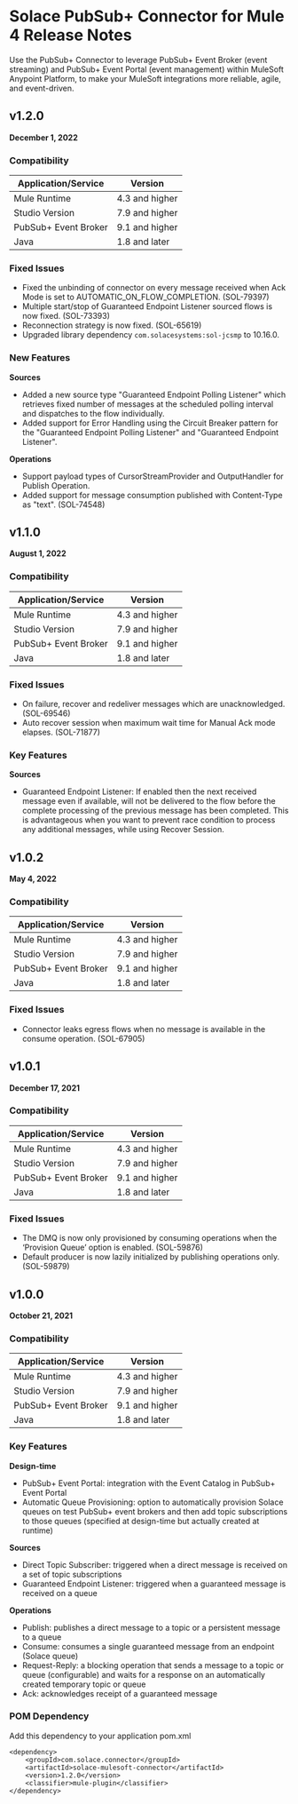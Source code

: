 # Solace PubSub+ Connector for Mule 4 Release Notes

Use the PubSub+ Connector to leverage PubSub+ Event Broker (event streaming) and PubSub+ Event Portal (event management) within MuleSoft Anypoint Platform, to make your MuleSoft integrations more reliable, agile, and event-driven.  

## v1.2.0
**December 1, 2022**
### Compatibility

| Application/Service | Version |
|---|---|
| Mule Runtime | 4.3 and higher |
| Studio Version | 7.9 and higher |
| PubSub+ Event Broker | 9.1 and higher |
| Java | 1.8 and later |

### Fixed Issues

* Fixed the unbinding of connector on every message received when Ack Mode is set to AUTOMATIC_ON_FLOW_COMPLETION. (SOL-79397)
* Multiple start/stop of Guaranteed Endpoint Listener sourced flows is now fixed. (SOL-73393)
* Reconnection strategy is now fixed. (SOL-65619)
* Upgraded library dependency `com.solacesystems:sol-jcsmp` to 10.16.0.

### New Features

**Sources**

* Added a new source type "Guaranteed Endpoint Polling Listener" which retrieves fixed number of messages at the scheduled polling interval and dispatches to the flow individually.
* Added support for Error Handling using the Circuit Breaker pattern for the "Guaranteed Endpoint Polling Listener" and "Guaranteed Endpoint Listener".

**Operations**

* Support payload types of CursorStreamProvider and OutputHandler for Publish Operation.
* Added support for message consumption published with Content-Type as "text". (SOL-74548)

## v1.1.0
**August 1, 2022**
### Compatibility

| Application/Service | Version |
|---|---|
| Mule Runtime | 4.3 and higher |
| Studio Version | 7.9 and higher |
| PubSub+ Event Broker | 9.1 and higher |
| Java | 1.8 and later |

### Fixed Issues

* On failure, recover and redeliver messages which are unacknowledged. (SOL-69546)
* Auto recover session when maximum wait time for Manual Ack mode elapses. (SOL-71877)

### Key Features

**Sources**

*	Guaranteed Endpoint Listener: If enabled then the next received message even if available, will not be delivered to the flow before the complete processing of the previous message has been completed. This is advantageous when you want to prevent race condition to process any additional messages, while using Recover Session.

## v1.0.2
**May 4, 2022**
### Compatibility

| Application/Service | Version |
|---|---|
| Mule Runtime | 4.3 and higher |
| Studio Version | 7.9 and higher |
| PubSub+ Event Broker | 9.1 and higher |
| Java | 1.8 and later |

### Fixed Issues

* Connector leaks egress flows when no message is available in the consume operation. (SOL-67905)

## v1.0.1
**December 17, 2021**
### Compatibility

| Application/Service | Version |
|---|---|
| Mule Runtime | 4.3 and higher |
| Studio Version | 7.9 and higher |
| PubSub+ Event Broker | 9.1 and higher |
| Java | 1.8 and later |

### Fixed Issues

* The DMQ is now only provisioned by consuming operations when the ‘Provision Queue’ option is enabled. (SOL-59876)
* Default producer is now lazily initialized by publishing operations only. (SOL-59879)

## v1.0.0
**October 21, 2021**
### Compatibility

| Application/Service | Version |
|---|---|
| Mule Runtime | 4.3 and higher |
| Studio Version | 7.9 and higher |
| PubSub+ Event Broker | 9.1 and higher |
| Java | 1.8 and later |


### Key Features

**Design-time**

*	PubSub+ Event Portal: integration with the Event Catalog in PubSub+ Event Portal
*	Automatic Queue Provisioning: option to automatically provision Solace queues on test PubSub+ event brokers and then add topic subscriptions to those queues (specified at design-time but actually created at runtime)

**Sources**

*	Direct Topic Subscriber: triggered when a direct message is received on a set of topic subscriptions
*	Guaranteed Endpoint Listener: triggered when a guaranteed message is received on a queue

**Operations**

*	Publish: publishes a direct message to a topic or a persistent message to a queue
*	Consume: consumes a single guaranteed message from an endpoint (Solace queue)
*	Request-Reply: a blocking operation that sends a message to a topic or queue (configurable) and waits for a response on an automatically created temporary topic or queue
*	Ack: acknowledges receipt of a guaranteed message

### POM Dependency

Add this dependency to your application pom.xml
```
<dependency>
	<groupId>com.solace.connector</groupId>
	<artifactId>solace-mulesoft-connector</artifactId>
	<version>1.2.0</version>
	<classifier>mule-plugin</classifier>
</dependency>
```

